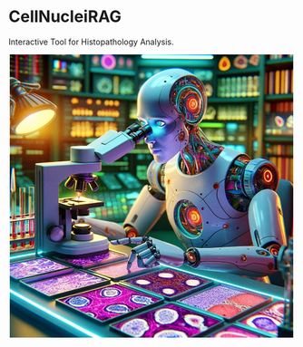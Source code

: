 # CellNucleiRAG
Interactive Tool for Histopathology Analysis.

<p align="center">
  <img src="CellNucleiRAG/cellnuclei/static/images/ab8e9248-42cb-4013-8512-04e62.pngb7a8edf_large.png" width="500">
</p>
